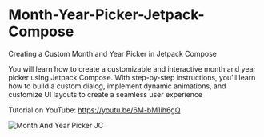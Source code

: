 # Month-Year-Picker-Jetpack-Compose
Creating a Custom Month and Year Picker in Jetpack Compose

You will learn how to create a customizable and interactive month and year picker using Jetpack Compose. 
With step-by-step instructions, you'll learn how to build a custom dialog, implement dynamic animations, and customize UI layouts to create a seamless user experience

Tutorial on YouTube: https://youtu.be/6M-bM1ih6gQ 

![Month And Year Picker JC](https://user-images.githubusercontent.com/90105266/219945174-29310823-cc34-44c2-91b5-d848418e746e.png)
